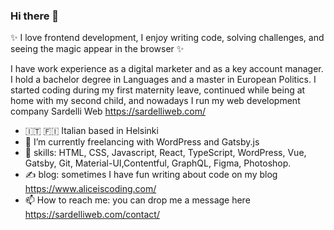### Hi there 👋

✨ I love frontend development, I enjoy writing code, solving challenges, and seeing the magic appear in the browser ✨ 

I have work experience as a digital marketer and as a key account manager. I hold a bachelor degree in Languages and a master in European Politics.
I started coding during my first maternity leave, continued while being at home with my second child, and nowadays I run my web development company Sardelli Web https://sardelliweb.com/ 

- 🇮🇹 🇫🇮  Italian based in Helsinki
- 🔭 I’m currently freelancing with WordPress and Gatsby.js
- 🌱 skills:  HTML, CSS, Javascript, React, TypeScript, WordPress, Vue, Gatsby, Git, Material-UI,Contentful, GraphQL, Figma, Photoshop.
- ✍️ blog: sometimes I have fun writing about code on my blog https://www.aliceiscoding.com/
- 📫 How to reach me: you can drop me a message here https://sardelliweb.com/contact/

